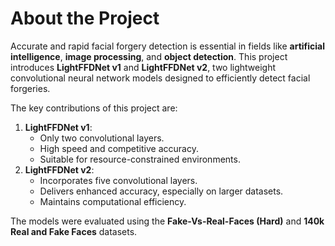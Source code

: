 # About the Project
Accurate and rapid facial forgery detection is essential in fields like **artificial intelligence**, **image processing**, and **object detection**. This project introduces **LightFFDNet v1** and **LightFFDNet v2**, two lightweight convolutional neural network models designed to efficiently detect facial forgeries.  

The key contributions of this project are:  
1. **LightFFDNet v1**:  
   - Only two convolutional layers.  
   - High speed and competitive accuracy.  
   - Suitable for resource-constrained environments.  
2. **LightFFDNet v2**:  
   - Incorporates five convolutional layers.  
   - Delivers enhanced accuracy, especially on larger datasets.  
   - Maintains computational efficiency.  

The models were evaluated using the **Fake-Vs-Real-Faces (Hard)** and **140k Real and Fake Faces** datasets.
